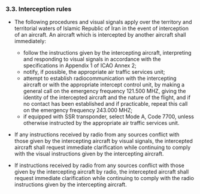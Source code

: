 ### 3.3. **Interception rules**

- The following procedures and visual signals apply over the territory and territorial waters of Islamic Republic of Iran in the event of interception of an aircraft. An aircraft which is intercepted by another aircraft shall immediately: 
  - follow the instructions given by the intercepting aircraft, interpreting and responding to visual signals in accordance with the specifications in Appendix 1 of ICAO Annex 2; 
  - notify, if possible, the appropriate air traffic services unit; 
  - attempt to establish radiocommunication with the intercepting aircraft or with the appropriate intercept control unit, by making a general call on the emergency frequency 121.500 MHZ, giving the identity of the intercepted aircraft and the nature of the flight, and if no contact has been established and if practicable, repeat this call on the emergency frequency 243.000 MHZ; 
  - if equipped with SSR transponder, select Mode A, Code 7700, unless otherwise instructed by the appropriate air traffic services unit. 
- If any instructions received by radio from any sources conflict with those given by the intercepting aircraft by visual signals, the intercepted aircraft shall request immediate clarification while continuing to comply with the visual instructions given by the intercepting aircraft.

- If instructions received by radio from any sources conflict with those given by the intercepting aircraft by radio, the intercepted aircraft shall request immediate clarification while continuing to comply with the radio instructions given by the intercepting aircraft.

